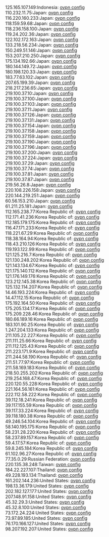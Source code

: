 125.165.107.149:Indonesia: [ovpn config](vpn/125_165_107_149.ovpn)  
110.232.11.75:Japan: [ovpn config](vpn/110_232_11_75.ovpn)  
116.220.160.233:Japan: [ovpn config](vpn/116_220_160_233.ovpn)  
118.159.59.68:Japan: [ovpn config](vpn/118_159_59_68.ovpn)  
118.236.158.100:Japan: [ovpn config](vpn/118_236_158_100.ovpn)  
119.24.202.36:Japan: [ovpn config](vpn/119_24_202_36.ovpn)  
122.102.172.163:Japan: [ovpn config](vpn/122_102_172_163.ovpn)  
133.218.56.234:Japan: [ovpn config](vpn/133_218_56_234.ovpn)  
150.249.51.146:Japan: [ovpn config](vpn/150_249_51_146.ovpn)  
153.207.210.250:Japan: [ovpn config](vpn/153_207_210_250.ovpn)  
175.134.192.66:Japan: [ovpn config](vpn/175_134_192_66.ovpn)  
180.144.149.72:Japan: [ovpn config](vpn/180_144_149_72.ovpn)  
180.198.120.33:Japan: [ovpn config](vpn/180_198_120_33.ovpn)  
183.77.63.102:Japan: [ovpn config](vpn/183_77_63_102.ovpn)  
207.65.199.39:Japan: [ovpn config](vpn/207_65_199_39.ovpn)  
218.217.236.65:Japan: [ovpn config](vpn/218_217_236_65.ovpn)  
219.100.37.10:Japan: [ovpn config](vpn/219_100_37_10.ovpn)  
219.100.37.100:Japan: [ovpn config](vpn/219_100_37_100.ovpn)  
219.100.37.103:Japan: [ovpn config](vpn/219_100_37_103.ovpn)  
219.100.37.11:Japan: [ovpn config](vpn/219_100_37_11.ovpn)  
219.100.37.126:Japan: [ovpn config](vpn/219_100_37_126.ovpn)  
219.100.37.131:Japan: [ovpn config](vpn/219_100_37_131.ovpn)  
219.100.37.154:Japan: [ovpn config](vpn/219_100_37_154.ovpn)  
219.100.37.158:Japan: [ovpn config](vpn/219_100_37_158.ovpn)  
219.100.37.159:Japan: [ovpn config](vpn/219_100_37_159.ovpn)  
219.100.37.190:Japan: [ovpn config](vpn/219_100_37_190.ovpn)  
219.100.37.196:Japan: [ovpn config](vpn/219_100_37_196.ovpn)  
219.100.37.200:Japan: [ovpn config](vpn/219_100_37_200.ovpn)  
219.100.37.224:Japan: [ovpn config](vpn/219_100_37_224.ovpn)  
219.100.37.29:Japan: [ovpn config](vpn/219_100_37_29.ovpn)  
219.100.37.74:Japan: [ovpn config](vpn/219_100_37_74.ovpn)  
219.100.37.81:Japan: [ovpn config](vpn/219_100_37_81.ovpn)  
219.100.37.87:Japan: [ovpn config](vpn/219_100_37_87.ovpn)  
219.56.26.8:Japan: [ovpn config](vpn/219_56_26_8.ovpn)  
220.108.226.158:Japan: [ovpn config](vpn/220_108_226_158.ovpn)  
220.144.219.251:Japan: [ovpn config](vpn/220_144_219_251.ovpn)  
60.56.153.210:Japan: [ovpn config](vpn/60_56_153_210.ovpn)  
61.211.25.181:Japan: [ovpn config](vpn/61_211_25_181.ovpn)  
112.165.238.77:Korea Republic of: [ovpn config](vpn/112_165_238_77.ovpn)  
112.171.41.236:Korea Republic of: [ovpn config](vpn/112_171_41_236.ovpn)  
112.185.179.175:Korea Republic of: [ovpn config](vpn/112_185_179_175.ovpn)  
116.47.171.233:Korea Republic of: [ovpn config](vpn/116_47_171_233.ovpn)  
118.221.67.29:Korea Republic of: [ovpn config](vpn/118_221_67_29.ovpn)  
118.38.164.94:Korea Republic of: [ovpn config](vpn/118_38_164_94.ovpn)  
118.43.210.126:Korea Republic of: [ovpn config](vpn/118_43_210_126.ovpn)  
119.193.122.99:Korea Republic of: [ovpn config](vpn/119_193_122_99.ovpn)  
121.125.216.7:Korea Republic of: [ovpn config](vpn/121_125_216_7.ovpn)  
121.130.248.202:Korea Republic of: [ovpn config](vpn/121_130_248_202.ovpn)  
121.143.134.67:Korea Republic of: [ovpn config](vpn/121_143_134_67.ovpn)  
121.175.140.112:Korea Republic of: [ovpn config](vpn/121_175_140_112.ovpn)  
121.176.149.176:Korea Republic of: [ovpn config](vpn/121_176_149_176.ovpn)  
123.212.145.38:Korea Republic of: [ovpn config](vpn/123_212_145_38.ovpn)  
125.132.114.207:Korea Republic of: [ovpn config](vpn/125_132_114_207.ovpn)  
14.46.193.224:Korea Republic of: [ovpn config](vpn/14_46_193_224.ovpn)  
14.47.112.15:Korea Republic of: [ovpn config](vpn/14_47_112_15.ovpn)  
175.192.164.50:Korea Republic of: [ovpn config](vpn/175_192_164_50.ovpn)  
175.205.134.17:Korea Republic of: [ovpn config](vpn/175_205_134_17.ovpn)  
175.209.228.46:Korea Republic of: [ovpn config](vpn/175_209_228_46.ovpn)  
180.66.189.16:Korea Republic of: [ovpn config](vpn/180_66_189_16.ovpn)  
183.101.90.25:Korea Republic of: [ovpn config](vpn/183_101_90_25.ovpn)  
1.247.204.133:Korea Republic of: [ovpn config](vpn/1_247_204_133.ovpn)  
211.105.22.227:Korea Republic of: [ovpn config](vpn/211_105_22_227.ovpn)  
211.111.25.66:Korea Republic of: [ovpn config](vpn/211_111_25_66.ovpn)  
211.112.125.43:Korea Republic of: [ovpn config](vpn/211_112_125_43.ovpn)  
211.223.171.9:Korea Republic of: [ovpn config](vpn/211_223_171_9.ovpn)  
211.244.58.190:Korea Republic of: [ovpn config](vpn/211_244_58_190.ovpn)  
211.51.77.97:Korea Republic of: [ovpn config](vpn/211_51_77_97.ovpn)  
211.58.169.183:Korea Republic of: [ovpn config](vpn/211_58_169_183.ovpn)  
218.50.255.202:Korea Republic of: [ovpn config](vpn/218_50_255_202.ovpn)  
219.254.168.47:Korea Republic of: [ovpn config](vpn/219_254_168_47.ovpn)  
220.120.55.228:Korea Republic of: [ovpn config](vpn/220_120_55_228.ovpn)  
221.164.56.161:Korea Republic of: [ovpn config](vpn/221_164_56_161.ovpn)  
222.112.58.222:Korea Republic of: [ovpn config](vpn/222_112_58_222.ovpn)  
39.112.18.241:Korea Republic of: [ovpn config](vpn/39_112_18_241.ovpn)  
39.117.155.59:Korea Republic of: [ovpn config](vpn/39_117_155_59.ovpn)  
39.117.33.224:Korea Republic of: [ovpn config](vpn/39_117_33_224.ovpn)  
39.118.180.38:Korea Republic of: [ovpn config](vpn/39_118_180_38.ovpn)  
49.246.54.104:Korea Republic of: [ovpn config](vpn/49_246_54_104.ovpn)  
58.140.195.175:Korea Republic of: [ovpn config](vpn/58_140_195_175.ovpn)  
58.231.28.220:Korea Republic of: [ovpn config](vpn/58_231_28_220.ovpn)  
58.237.89.157:Korea Republic of: [ovpn config](vpn/58_237_89_157.ovpn)  
59.4.17.57:Korea Republic of: [ovpn config](vpn/59_4_17_57.ovpn)  
59.8.245.184:Korea Republic of: [ovpn config](vpn/59_8_245_184.ovpn)  
61.102.96.27:Korea Republic of: [ovpn config](vpn/61_102_96_27.ovpn)  
77.35.0.29:Russian Federation: [ovpn config](vpn/77_35_0_29.ovpn)  
220.135.38.248:Taiwan: [ovpn config](vpn/220_135_38_248.ovpn)  
184.22.227.107:Thailand: [ovpn config](vpn/184_22_227_107.ovpn)  
49.228.193.134:Thailand: [ovpn config](vpn/49_228_193_134.ovpn)  
161.202.144.236:United States: [ovpn config](vpn/161_202_144_236.ovpn)  
198.13.36.179:United States: [ovpn config](vpn/198_13_36_179.ovpn)  
202.182.127.177:United States: [ovpn config](vpn/202_182_127_177.ovpn)  
207.148.91.158:United States: [ovpn config](vpn/207_148_91_158.ovpn)  
45.32.29.3:United States: [ovpn config](vpn/45_32_29_3.ovpn)  
45.32.8.100:United States: [ovpn config](vpn/45_32_8_100.ovpn)  
73.172.24.224:United States: [ovpn config](vpn/73_172_24_224.ovpn)  
73.97.89.185:United States: [ovpn config](vpn/73_97_89_185.ovpn)  
76.170.166.127:United States: [ovpn config](vpn/76_170_166_127.ovpn)  
98.207.192.207:United States: [ovpn config](vpn/98_207_192_207.ovpn)  
